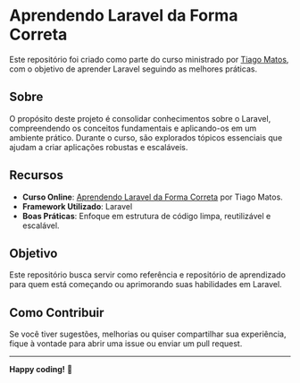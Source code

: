 # Aprendendo Laravel da Forma Correta

Este repositório foi criado como parte do curso ministrado por [Tiago Matos](https://youtu.be/_h7pq2uc6e4?si=z5u1jTN4DMU2M3pI), com o objetivo de aprender Laravel seguindo as melhores práticas.

## Sobre

O propósito deste projeto é consolidar conhecimentos sobre o Laravel, compreendendo os conceitos fundamentais e aplicando-os em um ambiente prático. Durante o curso, são explorados tópicos essenciais que ajudam a criar aplicações robustas e escaláveis.

## Recursos

- **Curso Online**: [Aprendendo Laravel da Forma Correta](https://youtu.be/_h7pq2uc6e4?si=z5u1jTN4DMU2M3pI) por Tiago Matos.
- **Framework Utilizado**: Laravel
- **Boas Práticas**: Enfoque em estrutura de código limpa, reutilizável e escalável.

## Objetivo

Este repositório busca servir como referência e repositório de aprendizado para quem está começando ou aprimorando suas habilidades em Laravel.

## Como Contribuir

Se você tiver sugestões, melhorias ou quiser compartilhar sua experiência, fique à vontade para abrir uma issue ou enviar um pull request.

---

**Happy coding!** 🚀
